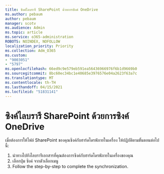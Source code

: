 ```yaml
---
title: ซิงค์ไลบรารี SharePoint ด้วยการซิงค์ OneDrive
ms.author: pebaum
author: pebaum
manager: scotv
ms.audience: Admin
ms.topic: article
ms.service: o365-administration
ROBOTS: NOINDEX, NOFOLLOW
localization_priority: Priority
ms.collection: Adm_O365
ms.custom:
- "9003051"
- "5797"
ms.openlocfilehash: 66ed9c9e579eb591ea56436966976f6b1d9669b0
ms.sourcegitcommit: 8bc60ec34bc1e40685e3976576e04a2623f63a7c
ms.translationtype: MT
ms.contentlocale: th-TH
ms.lasthandoff: 04/15/2021
ms.locfileid: "51831141"
---
```

# <a name="sync-a-sharepoint-library-with-onedrive-sync"></a>ซิงค์ไลบรารี SharePoint ด้วยการซิงค์ OneDrive

เมื่อต้องการให้ไฟล์ SharePoint ของคุณซิงค์กับฮาร์ดไดรฟ์ภายในเครื่อง ให้ปฏิบัติตามขั้นตอนต่อไปนี้:

1. นําทางไปยังไลบรารีเอกสารที่คุณต้องการซิงค์กับฮาร์ดไดรฟ์ภายในเครื่องของคุณ
2. เลือกปุ่ม ซิงค์ จากตัวเลือกเมนู
3. Follow the step-by-step to complete the synchronization.